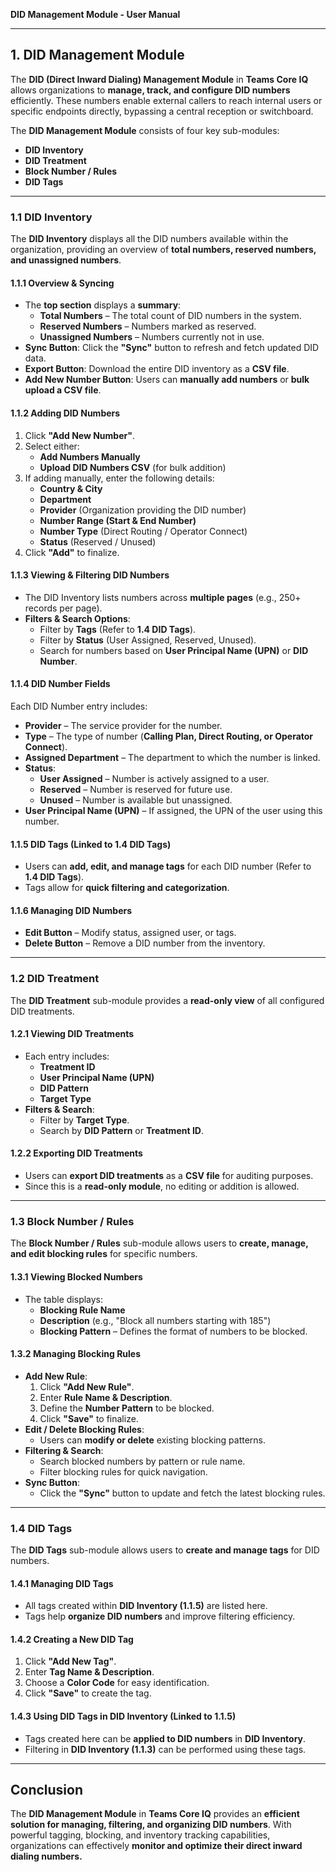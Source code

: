 **DID Management Module - User Manual**

---

## **1. DID Management Module**
The **DID (Direct Inward Dialing) Management Module** in **Teams Core IQ** allows organizations to **manage, track, and configure DID numbers** efficiently. These numbers enable external callers to reach internal users or specific endpoints directly, bypassing a central reception or switchboard.

The **DID Management Module** consists of four key sub-modules:
- **DID Inventory**
- **DID Treatment**
- **Block Number / Rules**
- **DID Tags**

---

### **1.1 DID Inventory**
The **DID Inventory** displays all the DID numbers available within the organization, providing an overview of **total numbers, reserved numbers, and unassigned numbers**.

#### **1.1.1 Overview & Syncing**
- The **top section** displays a **summary**:
  - **Total Numbers** – The total count of DID numbers in the system.
  - **Reserved Numbers** – Numbers marked as reserved.
  - **Unassigned Numbers** – Numbers currently not in use.
- **Sync Button**: Click the **"Sync"** button to refresh and fetch updated DID data.
- **Export Button**: Download the entire DID inventory as a **CSV file**.
- **Add New Number Button**: Users can **manually add numbers** or **bulk upload a CSV file**.

#### **1.1.2 Adding DID Numbers**
1. Click **"Add New Number"**.
2. Select either:
   - **Add Numbers Manually**
   - **Upload DID Numbers CSV** (for bulk addition)
3. If adding manually, enter the following details:
   - **Country & City**
   - **Department**
   - **Provider** (Organization providing the DID number)
   - **Number Range (Start & End Number)**
   - **Number Type** (Direct Routing / Operator Connect)
   - **Status** (Reserved / Unused)
4. Click **"Add"** to finalize.

#### **1.1.3 Viewing & Filtering DID Numbers**
- The DID Inventory lists numbers across **multiple pages** (e.g., 250+ records per page).
- **Filters & Search Options**:
  - Filter by **Tags** (Refer to **1.4 DID Tags**).
  - Filter by **Status** (User Assigned, Reserved, Unused).
  - Search for numbers based on **User Principal Name (UPN)** or **DID Number**.

#### **1.1.4 DID Number Fields**
Each DID Number entry includes:
- **Provider** – The service provider for the number.
- **Type** – The type of number (**Calling Plan, Direct Routing, or Operator Connect**).
- **Assigned Department** – The department to which the number is linked.
- **Status**:
  - **User Assigned** – Number is actively assigned to a user.
  - **Reserved** – Number is reserved for future use.
  - **Unused** – Number is available but unassigned.
- **User Principal Name (UPN)** – If assigned, the UPN of the user using this number.

#### **1.1.5 DID Tags (Linked to 1.4 DID Tags)**
- Users can **add, edit, and manage tags** for each DID number (Refer to **1.4 DID Tags**).
- Tags allow for **quick filtering and categorization**.

#### **1.1.6 Managing DID Numbers**
- **Edit Button** – Modify status, assigned user, or tags.
- **Delete Button** – Remove a DID number from the inventory.

---

### **1.2 DID Treatment**
The **DID Treatment** sub-module provides a **read-only view** of all configured DID treatments.

#### **1.2.1 Viewing DID Treatments**
- Each entry includes:
  - **Treatment ID**
  - **User Principal Name (UPN)**
  - **DID Pattern**
  - **Target Type**
- **Filters & Search**:
  - Filter by **Target Type**.
  - Search by **DID Pattern** or **Treatment ID**.

#### **1.2.2 Exporting DID Treatments**
- Users can **export DID treatments** as a **CSV file** for auditing purposes.
- Since this is a **read-only module**, no editing or addition is allowed.

---

### **1.3 Block Number / Rules**
The **Block Number / Rules** sub-module allows users to **create, manage, and edit blocking rules** for specific numbers.

#### **1.3.1 Viewing Blocked Numbers**
- The table displays:
  - **Blocking Rule Name**
  - **Description** (e.g., "Block all numbers starting with 185")
  - **Blocking Pattern** – Defines the format of numbers to be blocked.

#### **1.3.2 Managing Blocking Rules**
- **Add New Rule**:
  1. Click **"Add New Rule"**.
  2. Enter **Rule Name & Description**.
  3. Define the **Number Pattern** to be blocked.
  4. Click **"Save"** to finalize.
- **Edit / Delete Blocking Rules**:
  - Users can **modify or delete** existing blocking patterns.
- **Filtering & Search**:
  - Search blocked numbers by pattern or rule name.
  - Filter blocking rules for quick navigation.
- **Sync Button**:
  - Click the **"Sync"** button to update and fetch the latest blocking rules.

---

### **1.4 DID Tags**
The **DID Tags** sub-module allows users to **create and manage tags** for DID numbers.

#### **1.4.1 Managing DID Tags**
- All tags created within **DID Inventory (1.1.5)** are listed here.
- Tags help **organize DID numbers** and improve filtering efficiency.

#### **1.4.2 Creating a New DID Tag**
1. Click **"Add New Tag"**.
2. Enter **Tag Name & Description**.
3. Choose a **Color Code** for easy identification.
4. Click **"Save"** to create the tag.

#### **1.4.3 Using DID Tags in DID Inventory** (Linked to **1.1.5**)
- Tags created here can be **applied to DID numbers** in **DID Inventory**.
- Filtering in **DID Inventory (1.1.3)** can be performed using these tags.

---

## **Conclusion**
The **DID Management Module** in **Teams Core IQ** provides an **efficient solution for managing, filtering, and organizing DID numbers**. With powerful tagging, blocking, and inventory tracking capabilities, organizations can effectively **monitor and optimize their direct inward dialing numbers.**


